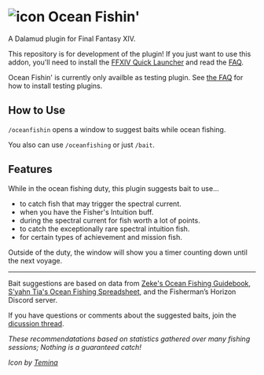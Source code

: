 # ![icon](https://raw.githubusercontent.com/markjsosnowski/OceanFishin/master/icon.png) Ocean Fishin'

A Dalamud plugin for Final Fantasy XIV.

This repository is for development of the plugin! If you just want to use this addon, you'll need to install the [FFXIV Quick Launcher](https://github.com/goatcorp/FFXIVQuickLauncher) and read the 
[FAQ](https://goatcorp.github.io/faq/dalamud_troubleshooting.html#q-how-do-i-installenable-plugins).

Ocean Fishin' is currently only availble as testing plugin. See [the FAQ](https://goatcorp.github.io/faq/dalamud_troubleshooting.html#q-how-do-i-enable-plugin-test-builds) for how to install testing plugins. 

## How to Use
`/oceanfishin` opens a window to suggest baits while ocean fishing. 

You also can use `/oceanfishing` or just `/bait`.

## Features
While in the ocean fishing duty, this plugin suggests bait to use...
* to catch fish that may trigger the spectral current.
* when you have the Fisher's Intuition buff.
* during the spectral current for fish worth a lot of points.
* to catch the exceptionally rare spectral intuition fish.
* for certain types of achievement and mission fish.

Outside of the duty, the window will show you a timer counting down until the next voyage.

---

Bait suggestions are based on data from [Zeke's Ocean Fishing Guidebook](https://docs.google.com/spreadsheets/d/17A_IIlSO0wWmn8I3-mrH6JRok0ZIxiNFaDH2MhN63cI/ "Google Sheets"),
[S’yahn Tia's Ocean Fishing Spreadsheet](https://docs.google.com/spreadsheets/d/1brCfvmSdYl7RcY9lkgm_ds8uaFqq7qaxOOz-5BfHuuk/ "Google Sheets"), and the Fisherman’s Horizon Discord server.

If you have questions or comments about the suggested baits, join the [dicussion thread](https://github.com/markjsosnowski/OceanFishin/discussions/4).

*These recommendatations based on statistics gathered over many fishing sessions; Nothing is a guaranteed catch!*

*Icon by [Temina](https://twitter.com/Pinecest "Twitter")*
